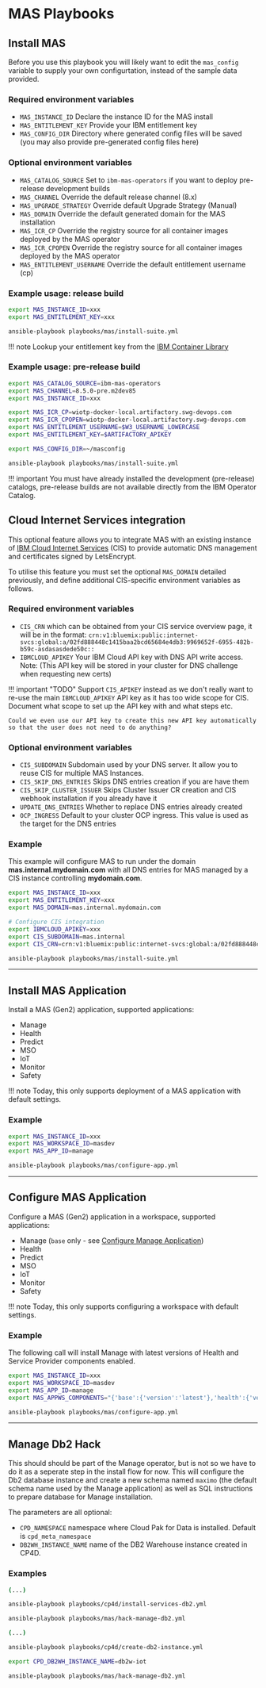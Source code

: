 # MAS Playbooks

## Install MAS
Before you use this playbook you will likely want to edit the `mas_config` variable to supply your own configurtation, instead of the sample data provided.

### Required environment variables
- `MAS_INSTANCE_ID` Declare the instance ID for the MAS install
- `MAS_ENTITLEMENT_KEY` Provide your IBM entitlement key
- `MAS_CONFIG_DIR` Directory where generated config files will be saved (you may also provide pre-generated config files here)

### Optional environment variables
- `MAS_CATALOG_SOURCE` Set to `ibm-mas-operators` if you want to deploy pre-release development builds
- `MAS_CHANNEL` Override the default release channel (8.x)
- `MAS_UPGRADE_STRATEGY` Override default Upgrade Strategy (Manual)
- `MAS_DOMAIN` Override the default generated domain for the MAS installation
- `MAS_ICR_CP` Override the registry source for all container images deployed by the MAS operator
- `MAS_ICR_CPOPEN` Override the registry source for all container images deployed by the MAS operator
- `MAS_ENTITLEMENT_USERNAME` Override the default entitlement username (cp)

### Example usage: release build

```bash
export MAS_INSTANCE_ID=xxx
export MAS_ENTITLEMENT_KEY=xxx

ansible-playbook playbooks/mas/install-suite.yml
```

!!! note
    Lookup your entitlement key from the [IBM Container Library](https://myibm.ibm.com/products-services/containerlibrary)


### Example usage: pre-release build

```bash
export MAS_CATALOG_SOURCE=ibm-mas-operators
export MAS_CHANNEL=8.5.0-pre.m2dev85
export MAS_INSTANCE_ID=xxx

export MAS_ICR_CP=wiotp-docker-local.artifactory.swg-devops.com
export MAS_ICR_CPOPEN=wiotp-docker-local.artifactory.swg-devops.com
export MAS_ENTITLEMENT_USERNAME=$W3_USERNAME_LOWERCASE
export MAS_ENTITLEMENT_KEY=$ARTIFACTORY_APIKEY

export MAS_CONFIG_DIR=~/masconfig

ansible-playbook playbooks/mas/install-suite.yml
```

!!! important
    You must have already installed the development (pre-release) catalogs, pre-release builds are not available directly from the IBM Operator Catalog.


## Cloud Internet Services integration
This optional feature allows you to integrate MAS with an existing instance of [IBM Cloud Internet Services](https://www.ibm.com/cloud/cloud-internet-services) (CIS) to provide automatic DNS management and certificates signed by LetsEncrypt.

To utilise this feature you must set the optional `MAS_DOMAIN` detailed previously, and define additional CIS-specific environment variables as follows.

### Required environment variables
- `CIS_CRN` which can be obtained from your CIS service overview page, it will be in the format: `crn:v1:bluemix:public:internet-svcs:global:a/02fd888448c1415baa2bcd65684e4db3:9969652f-6955-482b-b59c-asdasasdede50c::`
- `IBMCLOUD_APIKEY` Your IBM Cloud API key with DNS API write access. Note: (This API key will be stored in your cluster for DNS challenge when requesting new certs)

!!! important "TODO"
    Support `CIS_APIKEY` instead as we don't really want to re-use the main `IBMCLOUD_APIKEY` API key as it has too wide scope for CIS.  Document what scope to set up the API key with and what steps etc.

    Could we even use our API key to create this new API key automatically so that the user does not need to do anything?

### Optional environment variables
- `CIS_SUBDOMAIN` Subdomain used by your DNS server. It allow you to reuse CIS for multiple MAS Instances.
- `CIS_SKIP_DNS_ENTRIES` Skips DNS entries creation if you are have them
- `CIS_SKIP_CLUSTER_ISSUER` Skips Cluster Issuer CR creation and CIS webhook installation if you already have it
- `UPDATE_DNS_ENTRIES` Whether to replace DNS entries already created
- `OCP_INGRESS` Default to your cluster OCP ingress. This value is used as the target for the DNS entries

### Example
This example will configure MAS to run under the domain **mas.internal.mydomain.com** with all DNS entries for MAS managed by a CIS instance controlling **mydomain.com**.

```bash
export MAS_INSTANCE_ID=xxx
export MAS_ENTITLEMENT_KEY=xxx
export MAS_DOMAIN=mas.internal.mydomain.com

# Configure CIS integration
export IBMCLOUD_APIKEY=xxx
export CIS_SUBDOMAIN=mas.internal
export CIS_CRN=crn:v1:bluemix:public:internet-svcs:global:a/02fd888448c1415baa2bcd65684e4db3:9969652f-6955-482b-b59c-asdasasdede50c::

ansible-playbook playbooks/mas/install-suite.yml
```

----


## Install MAS Application
Install a MAS (Gen2) application, supported applications:

- Manage
- Health
- Predict
- MSO
- IoT
- Monitor
- Safety

!!! note
    Today, this only supports deployment of a MAS application with default settings.

### Example
```bash
export MAS_INSTANCE_ID=xxx
export MAS_WORKSPACE_ID=masdev
export MAS_APP_ID=manage

ansible-playbook playbooks/mas/configure-app.yml
```


----


## Configure MAS Application
Configure a MAS (Gen2) application in a workspace, supported applications:

- Manage (`base` only - see [Configure Manage Application](#configure-manage-application))
- Health
- Predict
- MSO
- IoT
- Monitor
- Safety

!!! note
    Today, this only supports configuring a workspace with default settings.

### Example

The following call will install Manage with latest versions of Health and Service Provider components enabled.

```bash
export MAS_INSTANCE_ID=xxx
export MAS_WORKSPACE_ID=masdev
export MAS_APP_ID=manage
export MAS_APPWS_COMPONENTS="{'base':{'version':'latest'},'health':{'version':'latest'},'serviceprovider':{'version':'latest'}}"

ansible-playbook playbooks/mas/configure-app.yml
```

----

## Manage Db2 Hack
This should should be part of the Manage operator, but is not so we have to do it as a seperate step in the install flow for now.  This will configure the Db2 database instance and create a new schema named `maximo` (the default schema name used by the Manage application) as well as SQL instructions to prepare database for Manage installation.

The parameters are all optional:

- `CPD_NAMESPACE` namespace where Cloud Pak for Data is installed. Default is `cpd_meta_namespace`
- `DB2WH_INSTANCE_NAME` name of the DB2 Warehouse instance created in CP4D.

### Examples

```bash
(...)

ansible-playbook playbooks/cp4d/install-services-db2.yml

ansible-playbook playbooks/mas/hack-manage-db2.yml
```

```bash
(...)

ansible-playbook playbooks/cp4d/create-db2-instance.yml

export CPD_DB2WH_INSTANCE_NAME=db2w-iot

ansible-playbook playbooks/mas/hack-manage-db2.yml
```
